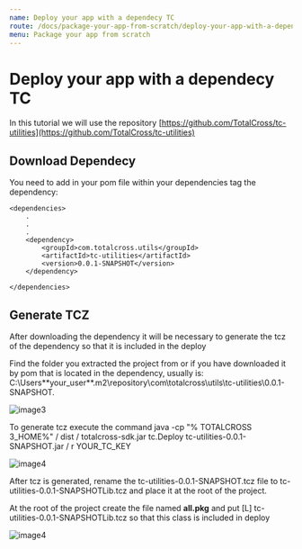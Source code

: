 ```yaml
---
name: Deploy your app with a dependecy TC
route: /docs/package-your-app-from-scratch/deploy-your-app-with-a-dependecy-tc
menu: Package your app from scratch
---
```


# Deploy your app with a dependecy TC

In this tutorial we will use the repository [https://github.com/TotalCross/tc-utilities](https://github.com/TotalCross/tc-utilities)

## Download Dependecy

‌You need to add in your pom file within your dependencies tag the dependency:

<!-- {% code title="Dependecy Example" %} -->

```text
<dependencies>
    .
    .
    .
    <dependency>
        <groupId>com.totalcross.utils</groupId>
        <artifactId>tc-utilities</artifactId>
        <version>0.0.1-SNAPSHOT</version>
    </dependency>

</dependencies>
```

<!-- {% endcode %} -->

## Generate TCZ

After downloading the dependency it will be necessary to generate the tcz of the dependency so that it is included in the deploy

Find the folder you extracted the project from or if you have downloaded it by pom that is located in the dependency, usually is: C:\Users\*\*your_user\*\*\.m2\repository\com\totalcross\utils\tc-utilities\0.0.1-SNAPSHOT.

![image3](https://blobscdn.gitbook.com/v0/b/gitbook-28427.appspot.com/o/assets%2F-L_mPP3a_E_A7NbRMq7Q%2F-Ler5cEPPNSBJ9P-W-mI%2F-Ler7XyzuHa5LexKKFId%2FPasta.PNG?alt=media&token=a45e3908-5361-4bca-adb5-fc79b3590c54)

To generate tcz execute the command java -cp "% TOTALCROSS 3_HOME%" / dist / totalcross-sdk.jar tc.Deploy tc-utilities-0.0.1-SNAPSHOT.jar / r YOUR_TC_KEY‌

![image4](https://blobscdn.gitbook.com/v0/b/gitbook-28427.appspot.com/o/assets%2F-L_mPP3a_E_A7NbRMq7Q%2F-LerIfBrCEJKzx7OT0xZ%2F-LerIl475Yrmu5dtoeFU%2FComp.PNG?alt=media&token=b491c16a-dba7-4c53-8e68-16c90e5e2a50)

After tcz is generated, rename the tc-utilities-0.0.1-SNAPSHOT.tcz file to tc-utilities-0.0.1-SNAPSHOTLib.tcz and place it at the root of the project.‌

At the root of the project create the file named **all.pkg** and put \[L\] tc-utilities-0.0.1-SNAPSHOTLib.tcz so that this class is included in deploy

![image4](https://blobscdn.gitbook.com/v0/b/gitbook-28427.appspot.com/o/assets%2F-L_mPP3a_E_A7NbRMq7Q%2F-Ler5cEPPNSBJ9P-W-mI%2F-LerEHwNAfZIsaPx7r-N%2F1.1.png?alt=media&token=4b4ad9a8-3f97-494e-89e1-46f16db4172e)
